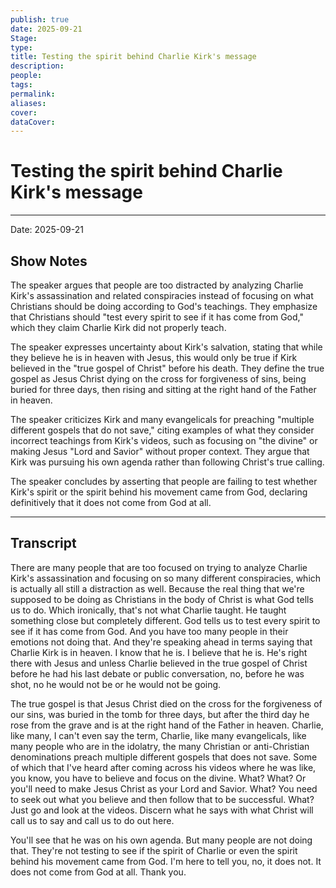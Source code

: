 ```yaml
---
publish: true
date: 2025-09-21
Stage:
type:
title: Testing the spirit behind Charlie Kirk's message
description:
people:
tags:
permalink:
aliases:
cover:
dataCover:
---
```

# Testing the spirit behind Charlie Kirk's message
---
Date:  2025-09-21

## Show Notes 

The speaker argues that people are too distracted by analyzing Charlie Kirk's assassination and related conspiracies instead of focusing on what Christians should be doing according to God's teachings. They emphasize that Christians should "test every spirit to see if it has come from God," which they claim Charlie Kirk did not properly teach.

The speaker expresses uncertainty about Kirk's salvation, stating that while they believe he is in heaven with Jesus, this would only be true if Kirk believed in the "true gospel of Christ" before his death. They define the true gospel as Jesus Christ dying on the cross for forgiveness of sins, being buried for three days, then rising and sitting at the right hand of the Father in heaven.

The speaker criticizes Kirk and many evangelicals for preaching "multiple different gospels that do not save," citing examples of what they consider incorrect teachings from Kirk's videos, such as focusing on "the divine" or making Jesus "Lord and Savior" without proper context. They argue that Kirk was pursuing his own agenda rather than following Christ's true calling.

The speaker concludes by asserting that people are failing to test whether Kirk's spirit or the spirit behind his movement came from God, declaring definitively that it does not come from God at all.

--- 

## Transcript 

There are many people that are too focused on trying to analyze Charlie Kirk's assassination and focusing on so many different conspiracies, which is actually all still a distraction as well. Because the real thing that we're supposed to be doing as Christians in the body of Christ is what God tells us to do. Which ironically, that's not what Charlie taught. He taught something close but completely different. God tells us to test every spirit to see if it has come from God. And you have too many people in their emotions not doing that. And they're speaking ahead in terms saying that Charlie Kirk is in heaven. I know that he is. I believe that he is. He's right there with Jesus and unless Charlie believed in the true gospel of Christ before he had his last debate or public conversation, no, before he was shot, no he would not be or he would not be going.  
  
The true gospel is that Jesus Christ died on the cross for the forgiveness of our sins, was buried in the tomb for three days, but after the third day he rose from the grave and is at the right hand of the Father in heaven. Charlie, like many, I can't even say the term, Charlie, like many evangelicals, like many people who are in the idolatry, the many Christian or anti-Christian denominations preach multiple different gospels that does not save. Some of which that I've heard after coming across his videos where he was like, you know, you have to believe and focus on the divine. What? What? Or you'll need to make Jesus Christ as your Lord and Savior. What? You need to seek out what you believe and then follow that to be successful. What? Just go and look at the videos. Discern what he says with what Christ will call us to say and call us to do out here.  
  
You'll see that he was on his own agenda. But many people are not doing that. They're not testing to see if the spirit of Charlie or even the spirit behind his movement came from God. I'm here to tell you, no, it does not. It does not come from God at all. Thank you.